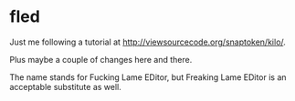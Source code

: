 # fled
Just me following a tutorial at http://viewsourcecode.org/snaptoken/kilo/.

Plus maybe a couple of changes here and there. 

The name stands for Fucking Lame EDitor, but Freaking Lame EDitor is an acceptable substitute as well.
